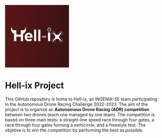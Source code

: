 <img src="https://github.com/Ingenia-SE/Hell-ix/blob/main/img/logo_background.png?raw=true" alt="Hell-ix-Logo" width="210">

# Hell-ix Project

This GitHub repository is home to Hell-ix, an INGENIA-SE team participating in the Autonomous Drone Racing Challenge 2022-2023. The aim of the project is to organize an **Autonomous Drone Racing (ADR) competition** between two drones (each one managed by one team). The competition is based on three main tests: a straight-line speed race through four gates, a race through four gates forming a semicircle, and a freestyle test. The objetive is to win the competition by performing the best as possible.
